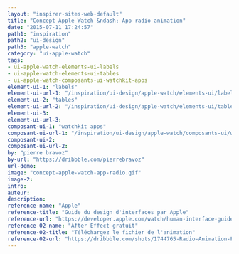 ```yaml
---
layout: "inspirer-sites-web-default"
title: "Concept Apple Watch &ndash; App radio animation"
date: "2015-07-11 17:24:57"
path1: "inspiration"
path2: "ui-design"
path3: "apple-watch"
category: "ui-apple-watch"
tags:
- ui-apple-watch-elements-ui-labels
- ui-apple-watch-elements-ui-tables
- ui-apple-watch-composants-ui-watchkit-apps
element-ui-1: "labels"
element-ui-url-1: "/inspiration/ui-design/apple-watch/elements-ui/labels/"
element-ui-2: "tables"
element-ui-url-2: "/inspiration/ui-design/apple-watch/elements-ui/tables/"
element-ui-3:
element-ui-url-3:
composant-ui-1: "watchkit apps"
composant-ui-url-1: "/inspiration/ui-design/apple-watch/composants-ui/watchkit-apps/"
composant-ui-2:
composant-ui-url-2:
by: "pierre bravoz"
by-url: "https://dribbble.com/pierrebravoz"
url-demo:
image: "concept-apple-watch-app-radio.gif"
image-2:
intro:
auteur:
description:
reference-name: "Apple"
reference-title: "Guide du design d'interfaces par Apple"
reference-url: "https://developer.apple.com/watch/human-interface-guidelines/"
reference-02-name: "After Effect gratuit"
reference-02-title: "Téléchargez le fichier de l'animation"
reference-02-url: "https://dribbble.com/shots/1744765-Radio-Animation-Freebie/attachments/282534"
---
```

